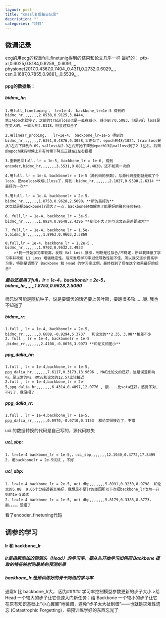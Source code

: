 ```yaml
---
layout: post
title: "cmssl复现每日记录"
description: ""
categories: "项目"
---
```

## 微调记录
ecg的用ecg的权重full_finetunig得到的结果和论文几乎一样
最好的：
ptb-xl,0.6025,0.8184,0.8259,,,0.6091,,,,
physionet2017,0.4367,0.7404,,0.4311,0.2732,0.6029,,,,
csn,0.1687,0.7855,0.9881,,,0.5539,,,,
#### ppg的数据集：
##### bidmc_hr:
    1.用full_finetuning ， lr=1e-4， backbone_lr=1e-5 得到的bidmc_hr,,,,,,,2.8938,0.9125,3.8444,
    第17epoch就停了，之前的trainloss也是一直在减小，减小到了0.5083，但是val loss是在变大的，一直大到2.8118，明显过拟合了

    2.用linear_probing,   lr=1e-4， backbone_lr=1e-5 得到的bidmc_hr,,,,,,,7.6351,0.4876,9.3058,太差劲了，epoch到48/1024，trainloss是从1左右下降到0.69，valloss从2.9左右开始下降到epoch13后valloss到了2.1左右，后面的epoch就有时候上升有时候下降反正就在2左右摇摆

    3.重新用回full，lr = 1e-5, backbone_lr = 1e-6, 得到encoder,bidmc_hr,,,,,,,3.5531,0.8811,4.4830，还不如第一次的

    4.用full，lr = 1e-4，backbonelr = 1e-5（源代码的参数），与源代码差别就是改了个loss，把mseloss改成L1loss了，得到：bidmc_hr,,,,,,,2.1027,0.9590,2.6314 **最好的一次**

    5.用full，lr = 1e-4，backbonelr = 2e-5，bidmc_hr,,,,,,,1.8753,0.9628,2.5090，**新的最好的**
    这次就是把backbonelr调大了一点，backbone轻微解冻了能更好的融合任务特征

    6. full,lr = 1e-4, backbone_lr = 3e-5，bidmc_hr,,,,,,,1.8924,0.9648,2.4396 **变化不大了但与论文还是差距较大**
   
    7. full,lr = 1e-4, backbone_lr = 1.5e-5,bidmc_hr,,,,,,,1.8963,0.9663,2.3869

    8.full,lr = 1e-4, backbone_lr = 1.2e-5 , bidmc_hr,,,,,,,1.9702,0.9632,2.4933
        >*我一开始学习率较高，发现 Val Loss 暴涨，判断是过拟合/不稳定，所以我降低了学习率并改用 L1 Loss 增强稳定性。后来发现学习率过低导致性能不佳，所以我又逐步提高学习率，特别是调整了 Backbone 和 Head 的学习率比例，最终找到了现在这个效果最好的组合*
##### 最后还是用了full，lr = 1e-4，backbonelr = 2e-5，bidmc_hr,,,,,,,1.8753,0.9628,2.5090
师兄说可能是随机种子，说是要调优的话还要上贝叶斯，要跑很多轮......呃..我也不知道了

##### bidmc_rr:
    1.full , lr = 1e-4, backbonelr = 2e-5, bidmc_rr,,,,,,,3.6608,-0.9294,5.3737   和论文的**2.35、3.08**相差不少
    2. full , lr = 1e-4, backbonelr = 1e-5 ,bidmc_rr,,,,,,,2.4108,-0.0676,3.9973 **和论文相差小**
##### ppg_dalia_hr:
    1.full , lr = 1e-4,backbone_lr = 1e-5, ppg_dalia_hr,,,,,,,7.6117,0.3173,13.9696 , MAE比论文的还好，这是误差影响吗，是正常的吗，RMSE和论文的12.57比较接近
    2.full , lr = 1e-4,backbone_lr = 2e-5,ppg_dalia_hr,,,,,,,6.4314,0.4897,12.0776 , 额....比sota还好，感觉不对,不行了，我没招了
##### ppg_dalia_rr:
    1.full , lr = 1e-4,backbone_lr = 1e-5, ppg_dalia_rr,,,,,,,0.0970,-0.0710,0.1153  和论文很接近了，不错

uci 的数据转换的代码是自己写的，源代码缺失
##### uci_sbp:
    1. lr=1e-4 backbone_lr = 1e-5,，uci_sbp,,,,,,,12.1930,0.3772,17.8499
    2. 用backbonelr = 2e-5试试 ，不好
##### uci_dbp:
    1. lr=1e-4 backbone_lr = 2e-5, uci_dbp,,,,,,,5.8991,0.3230,8.9798  和论文的5.88  9.05十分接近甚至略好，我想是不是lr的原因所以下次把backbone_lr改为一开始的1e-5试试
    2. lr=1e-4 backbone_lr = 1e-5, uci_dbp,,,,,,,5.8179,0.3383,8.8773，额。。。。。没招了





看了encoder_finetuning代码

## 调参的学习
#### lr 和 backbone_lr
##### lr是指新添加的预测头（Head）的学习率，要从头开始学习如何把 Backbone 提取的特征映射到最终的预测结果
##### backbone_lr 是预训练好的骨干网络的学习率
通常lr 比 backbone_lr大， 因为##### 学习率控制模型参数更新的步子大小
    >给 Head 一个较大的步子让它快速入门新任务；给 Backbone 一个较小的步子让它在原有知识基础上“小心翼翼”地微调，避免“步子太大扯到蛋”——也就是灾难性遗忘 (Catastrophic Forgetting)，把预训练学好的东西忘光了

